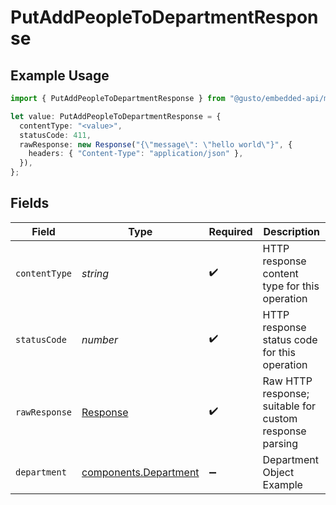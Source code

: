 # PutAddPeopleToDepartmentResponse

## Example Usage

```typescript
import { PutAddPeopleToDepartmentResponse } from "@gusto/embedded-api/models/operations";

let value: PutAddPeopleToDepartmentResponse = {
  contentType: "<value>",
  statusCode: 411,
  rawResponse: new Response("{\"message\": \"hello world\"}", {
    headers: { "Content-Type": "application/json" },
  }),
};
```

## Fields

| Field                                                                 | Type                                                                  | Required                                                              | Description                                                           |
| --------------------------------------------------------------------- | --------------------------------------------------------------------- | --------------------------------------------------------------------- | --------------------------------------------------------------------- |
| `contentType`                                                         | *string*                                                              | :heavy_check_mark:                                                    | HTTP response content type for this operation                         |
| `statusCode`                                                          | *number*                                                              | :heavy_check_mark:                                                    | HTTP response status code for this operation                          |
| `rawResponse`                                                         | [Response](https://developer.mozilla.org/en-US/docs/Web/API/Response) | :heavy_check_mark:                                                    | Raw HTTP response; suitable for custom response parsing               |
| `department`                                                          | [components.Department](../../models/components/department.md)        | :heavy_minus_sign:                                                    | Department Object Example                                             |